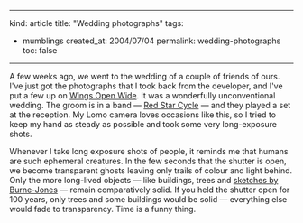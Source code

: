 -----
kind: article
title: "Wedding photographs"
tags:
- mumblings
created_at: 2004/07/04
permalink: wedding-photographs
toc: false
-----

<p>A few weeks ago, we went to the wedding of a couple of friends of ours. I've just got the photographs that I took back from the developer, and I've put a few up on <a href="http://www.rousette.org.uk/wingsopenwide/index.php" title="Wings Open Wide">Wings Open Wide</a>. It was a wonderfully unconventional wedding. The groom is in a band &mdash; <a href="http://www.redstarcycle.co.uk/" title="Go and see them and buy their EP!">Red Star Cycle</a> &mdash; and they played a set at the reception. My Lomo camera loves occasions like this, so I tried to keep my hand as steady as possible and took some very long-exposure shots.</p><p>Whenever I take long exposure shots of people, it reminds me that humans are such ephemeral creatures. In the few seconds that the shutter is open, we become transparent ghosts leaving only trails of colour and light behind. Only the more long-lived objects &mdash; like buildings, trees and <a href="http://www.rousette.org.uk/wingsopenwide/archives/2004/07/04/the-angel-and-the-drummer/" title="The angel and the drummer">sketches by Burne-Jones</a> &mdash; remain comparatively solid. If you held the shutter open for 100 years, only trees and some buildings would be solid &mdash; everything else would fade to transparency. Time is a funny thing.</p>


